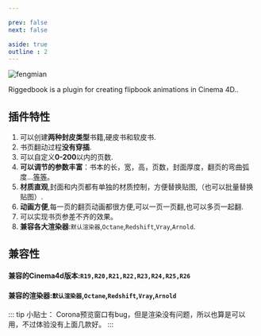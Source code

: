 ```yaml
---

prev: false
next: false

aside: true
outline : 2
---
```

![fengmian](/img/介绍.jpg "title")

Riggedbook is a plugin for creating flipbook animations in Cinema 4D..  

## **插件特性**
1. 可以创建**两种封皮类型**书籍,硬皮书和软皮书.
2. 书页翻动过程**没有穿插**.
3. 可以自定义**0-200**以内的页数.
4. **可以调节的参数丰富**：书本的长，宽，高，页数，封面厚度，翻页的弯曲弧度...[等等](/parameters.md)。
5. **材质直观**,封面和内页都有单独的材质控制，方便替换贴图,（也可以批量替换贴图）.
6. **动画方便**,每一页的翻页动画都很方便,可以一页一页翻,也可以多页一起翻.
7. 可以实现书页参差不齐的效果。
7. **兼容各大渲染器**:`默认渲染器`,`Octane`,`Redshift`,`Vray`,`Arnold`.

## 兼容性

#### 兼容的Cinema4d版本:`R19,R20,R21,R22,R23,R24,R25,R26`

#### 兼容的渲染器:`默认渲染器`,`Octane`,`Redshift`,`Vray`,`Arnold`
::: tip 小贴士：
Corona预览窗口有bug，但是渲染没有问题，所以也算是可以用，不过体验没有上面几款好。
:::